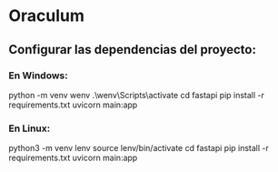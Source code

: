 # Oraculum

## Configurar las dependencias del proyecto:

### En Windows:
python -m venv wenv
.\wenv\Scripts\activate
cd fastapi
pip install -r requirements.txt
uvicorn main:app

### En Linux:
python3 -m venv lenv
source lenv/bin/activate
cd fastapi
pip install -r requirements.txt
uvicorn main:app
